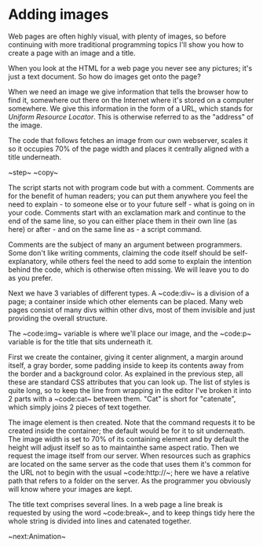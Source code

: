 # Adding images #
Web pages are often highly visual, with plenty of images, so before continuing with more traditional programming topics I'll show you how to create a page with an image and a title.

When you look at the HTML for a web page you never see any pictures; it's just a text document. So how do images get onto the page?

When we need an image we give information that tells the browser how to find it, somewhere out there on the Internet where it's stored on a computer somewhere. We give this information in the form of a URL, which stands for _Uniform Resource Locator_. This is otherwise referred to as the "address" of the image.

The code that follows fetches an image from our own webserver, scales it so it occupies 70% of the page width and places it centrally aligned with a title underneath.

~step~
~copy~

The script starts not with program code but with a comment. Comments are for the benefit of human readers; you can put them anywhere you feel the need to explain - to someone else or to your future self - what is going on in your code. Comments start with an exclamation mark and continue to the end of the same line, so you can either place them in their own line (as here) or after - and on the same line as - a script command.

Comments are the subject of many an argument between programmers. Some don't like writing comments, claiming the code itself should be self-explanatory, while others feel the need to add some to explain the intention behind the code, which is otherwise often missing. We will leave you to do as you prefer.

Next we have 3 variables of different types. A ~code:div~ is a division of a page; a container inside which other elements can be placed. Many web pages consist of many divs within other divs, most of them invisible and just providing the overall structure.

The ~code:img~ variable is where we'll place our image, and the ~code:p~ variable is for the title that sits underneath it.

First we create the container, giving it center alignment, a margin around itself, a gray border, some padding inside to keep its contents away from the border and a background color. As explained in the previous step, all these are standard CSS attributes that you can look up. The list of styles is quite long, so to keep the line from wrapping in the editor I've broken it into 2 parts with a ~code:cat~ between them. "Cat" is short for "catenate", which simply joins 2 pieces of text together.

The image element is then created. Note that the command requests it to be created inside the container; the default would be for it to sit underneath. The image width is set to 70% of its containing element and by default the height will adjust itself so as to maintainthe same aspect ratio. Then we request the image itself from our server. When resources such as graphics are located on the same server as the code that uses them it's common for the URL not to begin with the usual ~code:http://~; here we have a relative path that refers to a folder on the server. As the programmer you obviously will know where your images are kept.

The title text comprises several lines. In a web page a line break is requested by using the word ~code:break~, and to keep things tidy here the whole string is divided into lines and catenated together.

~next:Animation~
